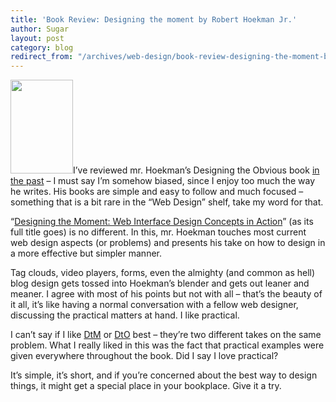 ```yaml
---
title: 'Book Review: Designing the moment by Robert Hoekman Jr.'
author: Sugar
layout: post
category: blog
redirect_from: "/archives/web-design/book-review-designing-the-moment-by-robert-hoekman-jr"
---
```

<img class="left" title="dtm" src="http://blog.sugarenia.com/wp-content/uploads/2008/10/dtm.jpg" alt="" width="100" height="150" />I&#8217;ve reviewed mr. Hoekman&#8217;s Designing the Obvious book <a href="http://blog.sugarenia.com/archives/web-design/book-review-designing-the-obvious-by-robert-hoekman-jr" target="_blank">in the past</a> &#8211; I must say I&#8217;m somehow biased, since I enjoy too much the way he writes. His books are simple and easy to follow and much focused &#8211; something that is a bit rare in the &#8220;Web Design&#8221; shelf, take my word for that.

&#8220;<a href="http://www.amazon.com/gp/product/0321535081?ie=UTF8&tag=sugareniacom-20&link_code=as3&camp=211189&creative=373489&creativeASIN=0321535081" target="_blank">Designing the Moment: Web Interface Design Concepts in Action</a>&#8221; (as its full title goes) is no different. In this, mr. Hoekman touches most current web design aspects (or problems) and presents his take on how to design in a more effective but simpler manner.

Tag clouds, video players, forms, even the almighty (and common as hell) blog design gets tossed into Hoekman&#8217;s blender and gets out leaner and meaner. I agree with most of his points but not with all &#8211; that&#8217;s the beauty of it all, it&#8217;s like having a normal conversation with a fellow web designer, discussing the practical matters at hand. I like practical.

I can&#8217;t say if I like <a href="http://www.amazon.com/gp/product/0321535081?ie=UTF8&tag=sugareniacom-20&link_code=as3&camp=211189&creative=373489&creativeASIN=0321535081" target="_blank">DtM</a> or <a href="http://www.amazon.com/gp/product/032145345X?ie=UTF8&tag=sugareniacom-20&link_code=as3&camp=211189&creative=373489&creativeASIN=032145345X" target="_blank">DtO</a> best &#8211; they&#8217;re two different takes on the same problem. What I really liked in this was the fact that practical examples were given everywhere throughout the book. Did I say I love practical?

It&#8217;s simple, it&#8217;s short, and if you&#8217;re concerned about the best way to design things, it might get a special place in your bookplace. Give it a try.
